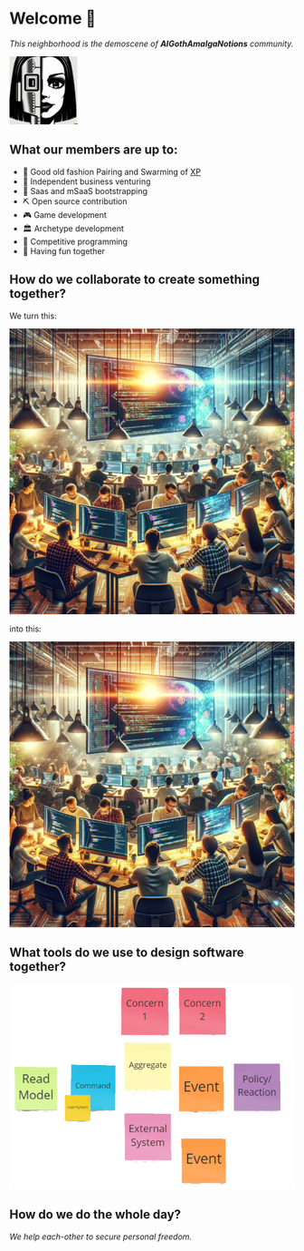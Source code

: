 # Welcome 👋

_This neighborhood is the demoscene of **AlGothAmaIgaNotions** community._

<img src="https://github.com/Gotham-Village/.github/blob/main/profile/img/AlGothAmaIgaNotions.png" width="120" height="120" alt="AGAIN community logo">

## What our members are up to:

- 👯 Good old fashion Pairing and Swarming of [XP](https://en.wikipedia.org/wiki/Extreme_programming)
- 🙋‍ Independent business venturing
- 🥾  Saas and mSaaS bootstrapping
- ⛏️ Open source contribution
- 🎮  Game development
- 🏛️ Archetype development
- 🧙  Competitive programming
- 🥳 Having fun together

## How do we collaborate to create something together?

We turn this:

![coggerdome](https://github.com/Gotham-Village/.github/blob/main/profile/img/dall-e-coggerdom.png)

into this:

![hackerdome](https://github.com/Gotham-Village/.github/blob/main/profile/img/dall-e-coggerdom.png)

## What tools do we use to design software together?

![ddd](https://github.com/Gotham-Village/.github/blob/main/profile/img/Event-Storming.png)

## How do we do the whole day?

_We help each-other to secure personal freedom._